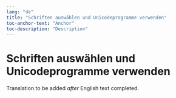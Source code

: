```yaml
---
lang: "de"
title: "Schriften auswählen und Unicodeprogramme verwenden"
toc-anchor-text: "Anchor"
toc-description: "Description"
---
```


# Schriften auswählen und Unicodeprogramme verwenden

Translation to be added _after_ English text completed.
